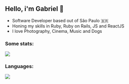 ## Hello, i'm Gabriel 👋

- Software Developer based out of São Paulo 🇧🇷
- Honing my skills in Ruby, Ruby on Rails, JS and ReactJS
- I love Photography, Cinema, Music and Dogs

### Some stats:

<img src="https://github-readme-stats.gabrielloppes.vercel.app/api?username=gabrielloppes&show_icons=true&hide_border=false&count_private=true&include_all_commits=true&theme=buefy">

### Languages:

<img align="left" src="https://github-readme-stats.gabrielloppes.vercel.app/api/top-langs/?username=gabrielloppes&theme=buefy&layout=compact&hide=HTML">
